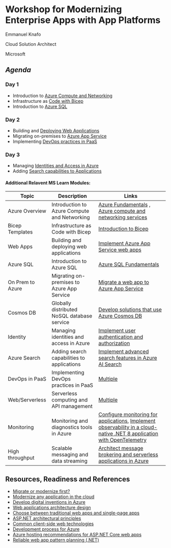 # Workshop for Modernizing Enterprise Apps with App Platforms

Emmanuel Knafo

Cloud Solution Architect

Microsoft

## *Agenda*

### Day 1 
- Introduction to [Azure Compute and Networking](https://learn.microsoft.com/en-us/training/modules/describe-azure-compute-networking-services)
- Infrastructure as [Code with Bicep](https://learn.microsoft.com/en-us/training/modules/introduction-to-infrastructure-as-code-using-bicep/)
- Introduction to [Azure SQL](https://learn.microsoft.com/en-us/training/modules/azure-sql-intro)

### Day 2
- Building and [Deploying Web Applications](https://learn.microsoft.com/en-us/training/paths/create-azure-app-service-web-apps)
- Migrating on-premises to [Azure App Service](https://learn.microsoft.com/en-us/training/modules/move-web-application-to-app-services/)
- Implementing [DevOps practices in PaaS](https://learn.microsoft.com/en-us/training/browse/?terms=devops&roles=developer)

### Day 3
- Managing [Identities and Access in Azure](https://learn.microsoft.com/en-us/training/paths/az-204-implement-authentication-authorization)
- Adding [Search capabilities to Applications](https://learn.microsoft.com/en-us/training/modules/implement-advanced-search-features-azure-cognitive-search)




#### Additional Relavent MS Learn Modules:

| Topic                       | Description                                   | Links                                                                                      |
|-----------------------------|-----------------------------------------------|--------------------------------------------------------------------------------------------|
| Azure Overview              | Introduction to Azure Compute and Networking | [Azure Fundamentals](https://learn.microsoft.com/en-us/training/paths/microsoft-azure-fundamentals-describe-cloud-concepts/) , [Azure compute and networking services](https://learn.microsoft.com/en-us/training/modules/describe-azure-compute-networking-services/)               |
| Bicep Templates             | Infrastructure as Code with Bicep            | [Introduction to Bicep](https://learn.microsoft.com/en-us/training/modules/introduction-to-infrastructure-as-code-using-bicep/)                  |
| Web Apps                    | Building and deploying web applications       | [Implement Azure App Service web apps](https://learn.microsoft.com/en-us/training/paths/create-azure-app-service-web-apps/)  |
| Azure SQL                   | Introduction to Azure SQL      | [Azure SQL Fundamentals](https://learn.microsoft.com/en-us/training/modules/azure-sql-intro/)          |
| On Prem to Azure            | Migrating on-premises to Azure App Service| [Migrate a web app to Azure App Service](https://learn.microsoft.com/en-us/training/modules/move-web-application-to-app-services/)   |
| Cosmos DB                   | Globally distributed NoSQL database service   | [Develop solutions that use Azure Cosmos DB](https://learn.microsoft.com/en-us/training/paths/az-204-develop-solutions-that-use-azure-cosmos-db/) |
| Identity                    | Managing identities and access in Azure       | [Implement user authentication and authorization](https://learn.microsoft.com/en-us/training/paths/az-204-implement-authentication-authorization/) |
| Azure Search                | Adding search capabilities to applications   | [Implement advanced search features in Azure AI Search](https://learn.microsoft.com/en-us/training/modules/implement-advanced-search-features-azure-cognitive-search/)    |
| DevOps in PaaS              | Implementing DevOps practices in PaaS         | [Multiple](https://learn.microsoft.com/en-us/training/browse/?terms=devops&roles=developer)  |
| Web/Serverless              | Serverless computing and API management      | [Multiple](https://learn.microsoft.com/en-us/training/browse/?terms=serverless&roles=developer)             |
| Monitoring                  | Monitoring and diagnostics tools in Azure     | [Configure monitoring for applications](https://learn.microsoft.com/en-us/training/modules/configure-monitoring-applications/),  [Implement observability in a cloud-native .NET 8 application with OpenTelemetry](https://learn.microsoft.com/en-us/training/modules/implement-observability-cloud-native-app-with-opentelemetry/)    |
| High throughput             | Scalable messaging and data streaming         | [Architect message brokering and serverless applications in Azure](https://learn.microsoft.com/en-us/training/paths/architect-messaging-serverless/) |


## Resources, Readiness and References

- [Migrate or modernize first?](https://learn.microsoft.com/azure/cloud-adoption-framework/adopt/migrate-or-modernize)
- [Modernize any application in the cloud](https://learn.microsoft.com/azure/cloud-adoption-framework/modernize/modernize-strategies/application-modernization)
- [Develop digital inventions in Azure](https://learn.microsoft.com/azure/cloud-adoption-framework/innovate/best-practices)
- [Web applications architecture design](https://learn.microsoft.com/azure/architecture/guide/web/web-start-here#modernization)
- [Choose between traditional web apps and single-page apps](https://learn.microsoft.com/dotnet/architecture/modern-web-apps-azure/choose-between-traditional-web-and-single-page-apps)
- [ASP.NET architectural principles](https://learn.microsoft.com/dotnet/architecture/modern-web-apps-azure/architectural-principles)
- [Common client-side web technologies](https://learn.microsoft.com/dotnet/architecture/modern-web-apps-azure/common-client-side-web-technologies)
- [Development process for Azure](https://learn.microsoft.com/dotnet/architecture/modern-web-apps-azure/development-process-for-azure)
- [Azure hosting recommendations for ASP.NET Core web apps](https://learn.microsoft.com/dotnet/architecture/modern-web-apps-azure/azure-hosting-recommendations-for-asp-net-web-apps)
- [Reliable web app pattern planning (.NET)](https://aka.ms/eap/rwa/dotnet/doc)
